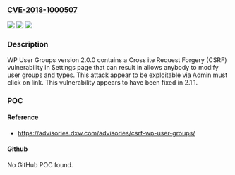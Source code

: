 ### [CVE-2018-1000507](https://cve.mitre.org/cgi-bin/cvename.cgi?name=CVE-2018-1000507)
![](https://img.shields.io/static/v1?label=Product&message=n%2Fa&color=blue)
![](https://img.shields.io/static/v1?label=Version&message=n%2Fa&color=blue)
![](https://img.shields.io/static/v1?label=Vulnerability&message=n%2Fa&color=brighgreen)

### Description

WP User Groups version 2.0.0 contains a Cross ite Request Forgery (CSRF) vulnerability in Settings page that can result in allows anybody to modify user groups and types. This attack appear to be exploitable via Admin must click on link. This vulnerability appears to have been fixed in 2.1.1.

### POC

#### Reference
- https://advisories.dxw.com/advisories/csrf-wp-user-groups/

#### Github
No GitHub POC found.

